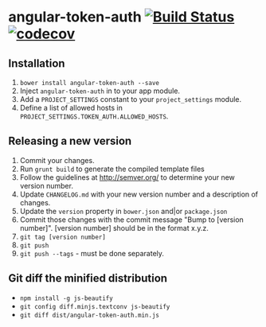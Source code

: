 # angular-token-auth [![Build Status](https://travis-ci.org/incuna/angular-token-auth.svg?branch=master)](https://travis-ci.org/incuna/angular-token-auth) [![codecov](https://codecov.io/gh/incuna/angular-token-auth/branch/master/graph/badge.svg)](https://codecov.io/gh/incuna/angular-token-auth)

## Installation
1. `bower install angular-token-auth --save`
1. Inject `angular-token-auth` in to your app module.
1. Add a `PROJECT_SETTINGS` constant to your `project_settings` module.
1. Define a list of allowed hosts in `PROJECT_SETTINGS.TOKEN_AUTH.ALLOWED_HOSTS`.

## Releasing a new version

1. Commit your changes.
1. Run `grunt build` to generate the compiled template files
1. Follow the guidelines at http://semver.org/ to determine your new version number.
1. Update `CHANGELOG.md` with your new version number and a description of changes.
1. Update the `version` property in `bower.json` and|or `package.json`
1. Commit those changes with the commit message "Bump to [version number]". [version number] should be in the format x.y.z.
1. `git tag [version number]`
1. `git push`
1. `git push --tags` - must be done separately.

## Git diff the minified distribution

- `npm install -g js-beautify`
- `git config diff.minjs.textconv js-beautify`
- `git diff dist/angular-token-auth.min.js`
